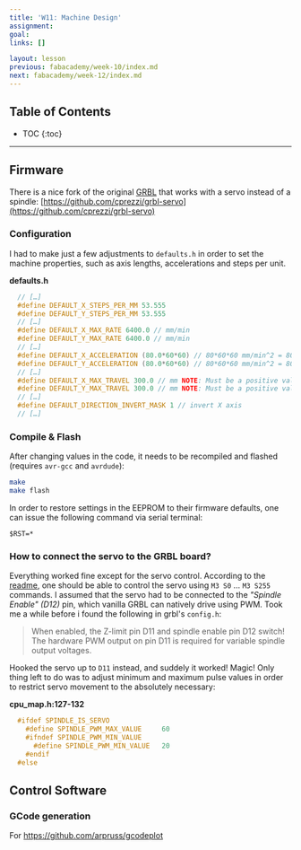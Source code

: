 ```yaml
---
title: 'W11: Machine Design'
assignment:
goal:
links: []

layout: lesson
previous: fabacademy/week-10/index.md
next: fabacademy/week-12/index.md
---
```


## Table of Contents

* TOC
{:toc}

---

## Firmware

There is a nice fork of the original [GRBL](https://github.com/gnea/grbl) that works with a servo instead of a spindle:
[https://github.com/cprezzi/grbl-servo](https://github.com/cprezzi/grbl-servo)

### Configuration

I had to make just a few adjustments to `defaults.h` in order to set the machine properties, such as axis lengths, accelerations and steps per unit.

**defaults.h**
```cpp
  // […]
  #define DEFAULT_X_STEPS_PER_MM 53.555
  #define DEFAULT_Y_STEPS_PER_MM 53.555
  // […]
  #define DEFAULT_X_MAX_RATE 6400.0 // mm/min
  #define DEFAULT_Y_MAX_RATE 6400.0 // mm/min
  // […]
  #define DEFAULT_X_ACCELERATION (80.0*60*60) // 80*60*60 mm/min^2 = 80 mm/sec^2
  #define DEFAULT_Y_ACCELERATION (80.0*60*60) // 80*60*60 mm/min^2 = 80 mm/sec^2
  // […]
  #define DEFAULT_X_MAX_TRAVEL 300.0 // mm NOTE: Must be a positive value.
  #define DEFAULT_Y_MAX_TRAVEL 300.0 // mm NOTE: Must be a positive value.
  // […]
  #define DEFAULT_DIRECTION_INVERT_MASK 1 // invert X axis
  // […]
```

### Compile & Flash

After changing values in the code, it needs to be recompiled and flashed (requires `avr-gcc` and `avrdude`):

```sh
make
make flash
```

In order to restore settings in the EEPROM to their firmware defaults, one can issue the following command via serial terminal:

```
$RST=*
```

### How to connect the servo to the GRBL board?

Everything worked fine except for the servo control. According to the [readme](https://github.com/cprezzi/grbl-servo), one should be able to control the servo using `M3 S0` … `M3 S255` commands. I assumed that the servo had to be connected to the *"Spindle Enable" (D12)* pin, which vanilla GRBL can natively drive using PWM. Took me a while before i found the following in grbl's `config.h`:

> When enabled, the Z-limit pin D11 and spindle enable pin D12 switch! The hardware PWM output on pin D11 is required for variable spindle output voltages.

Hooked the servo up to `D11` instead, and suddely it worked! Magic! Only thing left to do was to adjust minimum and maximum pulse values in order to restrict servo movement to the absolutely necessary:

**cpu_map.h:127-132**
```cpp
  #ifdef SPINDLE_IS_SERVO
    #define SPINDLE_PWM_MAX_VALUE     60
    #ifndef SPINDLE_PWM_MIN_VALUE
      #define SPINDLE_PWM_MIN_VALUE   20
    #endif
  #else
```

## Control Software

### GCode generation

For
https://github.com/arpruss/gcodeplot
